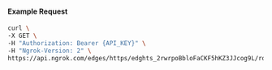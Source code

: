 <!-- Code generated for API Clients. DO NOT EDIT. -->

#### Example Request

```bash
curl \
-X GET \
-H "Authorization: Bearer {API_KEY}" \
-H "Ngrok-Version: 2" \
https://api.ngrok.com/edges/https/edghts_2rwrpoBbloFaCKF5hKZ3JJcog9L/routes/edghtsrt_2rwrps7y1hmhUzpOyJnhlyciYAH/oauth
```
